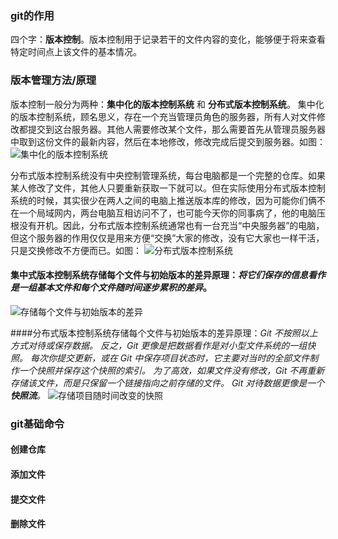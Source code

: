 ### git的作用
四个字：**版本控制**。版本控制用于记录若干的文件内容的变化，能够便于将来查看特定时间点上该文件的基本情况。



### 版本管理方法/原理
版本控制一般分为两种：**集中化的版本控制系统** 和 **分布式版本控制系统**。
集中化的版本控制系统，顾名思义，存在一个充当管理员角色的服务器，所有人对文件修改都提交到这台服务器。其他人需要修改某个文件，那么需要首先从管理员服务器中取到这份文件的最新内容，然后在本地修改，修改完成后提交到服务器。如图：
![集中化的版本控制系统](http://7xlxb6.com1.z0.glb.clouddn.com/jicheng.jpg)

分布式版本控制系统没有中央控制管理系统，每台电脑都是一个完整的仓库。如果某人修改了文件，其他人只要重新获取一下就可以。但在实际使用分布式版本控制系统的时候，其实很少在两人之间的电脑上推送版本库的修改，因为可能你们俩不在一个局域网内，两台电脑互相访问不了，也可能今天你的同事病了，他的电脑压根没有开机。因此，分布式版本控制系统通常也有一台充当“中央服务器”的电脑，但这个服务器的作用仅仅是用来方便“交换”大家的修改，没有它大家也一样干活，只是交换修改不方便而已。如图：
![分布式版本控制系统](http://7xlxb6.com1.z0.glb.clouddn.com/distributed.png)

#### 集中式版本控制系统存储每个文件与初始版本的差异原理：*将它们保存的信息看作是一组基本文件和每个文件随时间逐步累积的差异*。
![存储每个文件与初始版本的差异](http://7xlxb6.com1.z0.glb.clouddn.com/deltas.png)


####分布式版本控制系统存储每个文件与初始版本的差异原理：*Git 不按照以上方式对待或保存数据。 反之，Git 更像是把数据看作是对小型文件系统的一组快照。 每次你提交更新，或在 Git 中保存项目状态时，它主要对当时的全部文件制作一个快照并保存这个快照的索引。 为了高效，如果文件没有修改，Git 不再重新存储该文件，而是只保留一个链接指向之前存储的文件。 Git 对待数据更像是一个 **快照流**。*
![存储项目随时间改变的快照](http://7xlxb6.com1.z0.glb.clouddn.com/snapshots.png)






### git基础命令

#### 创建仓库
#### 添加文件
#### 提交文件
#### 删除文件


